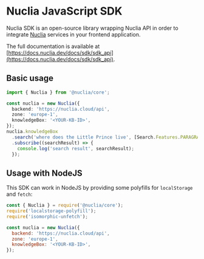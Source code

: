 # Nuclia JavaScript SDK

Nuclia SDK is an open-source library wrapping Nuclia API in order to integrate [Nuclia](https://nuclia.com) services in your frontend application.

The full documentation is available at [https://docs.nuclia.dev/docs/sdk/sdk_api](https://docs.nuclia.dev/docs/sdk/sdk_api).

## Basic usage

```ts
import { Nuclia } from '@nuclia/core';

const nuclia = new Nuclia({
  backend: 'https://nuclia.cloud/api',
  zone: 'europe-1',
  knowledgeBox: '<YOUR-KB-ID>',
});
nuclia.knowledgeBox
  .search('where does the Little Prince live', [Search.Features.PARAGRAPH])
  .subscribe((searchResult) => {
    console.log('search result', searchResult);
  });
```

## Usage with NodeJS

This SDK can work in NodeJS by providing some polyfills for `localStorage` and `fetch`:

```js
const { Nuclia } = require('@nuclia/core');
require('localstorage-polyfill');
require('isomorphic-unfetch');

const nuclia = new Nuclia({
  backend: 'https://nuclia.cloud/api',
  zone: 'europe-1',
  knowledgeBox: '<YOUR-KB-ID>',
});
```
